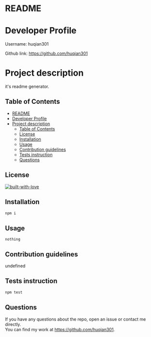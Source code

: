 
# README

# Developer Profile
Username: huqian301<br>

Github link: https://github.com/huqian301

# Project description
it's readme generator.

## Table of Contents 
- [README](#readme)
- [Developer Profile](#developer-profile)
- [Project description](#project-description)
  - [Table of Contents](#table-of-contents)
  - [License](#license)
  - [Installation](#installation)
  - [Usage](#usage)
  - [Contribution guidelines](#contribution-guidelines)
  - [Tests instruction](#tests-instruction)
  - [Questions](#questions)


## License
[![built-with-love](http://ForTheBadge.com/images/badges/built-with-love.svg)](https://GitHub.com/huqian301/)<br>


## Installation
```bash
npm i
```

## Usage
```
nothing
```


## Contribution guidelines
undefined

## Tests instruction
```bash
npm test
```

## Questions
If you have any questions about the repo, open an issue or contact me directly.<br>
You can find my work at https://github.com/huqian301.

